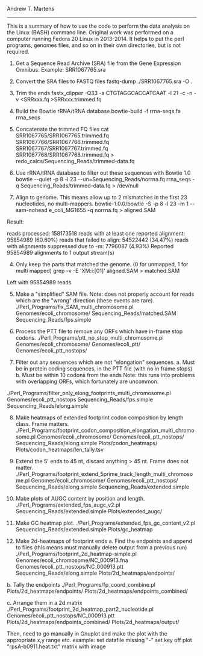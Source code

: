 Andrew T. Martens

-----------------

This is a summary of how to use the code to perform the data analysis on the Linux (BASH) command line.
Original work was performed on a computer running Fedora 20 Linux in 2013-2014.
It helps to put the perl programs, genomes files, and so on in their own directories, but is not required.

1. Get a Sequence Read Archive (SRA) file from the Gene Expression Omnibus. Example: SRR1067765.sra

2. Convert the SRA files to FASTQ files
fastq-dump ./SRR1067765.sra -O .

3. Trim the ends
fastx_clipper -Q33 -a CTGTAGGCACCATCAAT -l 21 -c -n -v <SRRxxx.fq >SRRxxx.trimmed.fq

4. Build the Bowtie rRNA/tRNA database
bowtie-build -f rrna-seqs.fa rrna_seqs

5. Concatenate the trimmed FQ files
cat SRR1067765/SRR1067765.trimmed.fq SRR1067766/SRR1067766.trimmed.fq SRR1067767/SRR1067767.trimmed.fq SRR1067768/SRR1067768.trimmed.fq > redo_calcs/Sequencing_Reads/trimmed-data.fq

2. Use rRNA/tRNA database to filter out these sequences with Bowtie 1.0
bowtie --quiet -p 8 -l 23 --un=Sequencing_Reads/norrna.fq rrna_seqs -q Sequencing_Reads/trimmed-data.fq > /dev/null

3. Align to genome. This means allow up to 2 mismatches in the first 23 nucleotides, no multi-mappers.
bowtie-1.0.0/bowtie -S -p 8 -l 23 -m 1 --sam-nohead e_coli_MG1655 -q norrna.fq > aligned.SAM

Result:

reads processed: 158173518
reads with at least one reported alignment: 95854989 (60.60%)
reads that failed to align: 54522442 (34.47%)
reads with alignments suppressed due to -m: 7796087 (4.93%)
Reported 95854989 alignments to 1 output stream(s)

4. Only keep the parts that matched the genome. (0 for unmapped, 1 for multi mapped)
grep -v -E 'XM:i:[01]' aligned.SAM > matched.SAM

Left with 95854989 reads

5. Make a "simplified" SAM file.
Note: does not properly account for reads which are the "wrong" direction (these events are rare).
./Perl_Programs/fix_SAM_multi_chromosome.pl Genomes/ecoli_chromosome/ Sequencing_Reads/matched.SAM Sequencing_Reads/fps.simple

6. Process the PTT file to remove any ORFs which have in-frame stop codons.
./Perl_Programs/ptt_no_stop_multi_chromosome.pl Genomes/ecoli_chromosome/ Genomes/ecoli_ptt/ Genomes/ecoli_ptt_nostops/

7. Filter out any sequences which are not "elongation" sequences.
  a. Must be in protein coding sequences, in the PTT file (with no in frame stops)
  b. Must be within 10 codons from the ends
  Note: this runs into problems with overlapping ORFs, which fortunately are uncommon.

./Perl_Programs/filter_only_elong_footprints_multi_chromosome.pl Genomes/ecoli_ptt_nostops Sequencing_Reads/fps.simple Sequencing_Reads/elong.simple

8. Make heatmaps of extended footprint codon composition by length class. Frame matters.
./Perl_Programs/footprint_codon_composition_elongation_multi_chromosome.pl Genomes/ecoli_chromosome/ Genomes/ecoli_ptt_nostops/ Sequencing_Reads/elong.simple Plots/codon_heatmaps/ Plots/codon_heatmaps/len_tally.tsv

9. Extend the 5' ends to 45 nt, discard anything > 45 nt. Frame does not matter.
./Perl_Programs/footprint_extend_5prime_track_length_multi_chromosome.pl Genomes/ecoli_chromosome/ Genomes/ecoli_ptt_nostops/ Sequencing_Reads/elong.simple Sequencing_Reads/extended.simple

10. Make plots of AUGC content by position and length.
./Perl_Programs/extended_fps_augc_v2.pl Sequencing_Reads/extended.simple Plots/extended_augc/

11. Make GC heatmap plot.
./Perl_Programs/extended_fps_gc_content_v2.pl Sequencing_Reads/extended.simple Plots/gc_heatmap

12. Make 2d-heatmaps of footprint ends
  a. Find the endpoints and append to files (this means must manually delete output from a previous run)
  ./Perl_Programs/footprint_2d_heatmap-simple.pl Genomes/ecoli_chromosome/NC_000913.fna Genomes/ecoli_ptt_nostops/NC_000913.ptt Sequencing_Reads/elong.simple Plots/2d_heatmaps/endpoints/

  b. Tally the endpoints
  ./Perl_Programs/fp_coord_combine.pl Plots/2d_heatmaps/endpoints/ Plots/2d_heatmaps/endpoints_combined/

  c. Arrange them in a 2d matrix
  ./Perl_Programs/footprint_2d_heatmap_part2_nucleotide.pl Genomes/ecoli_ptt_nostops/NC_000913.ptt Plots/2d_heatmaps/endpoints_combined/ Plots/2d_heatmaps/output/

  Then, need to go manually in Gnuplot and make the plot with the appropriate x,y range etc.
example:
set datafile missing "-"
set key off
plot "rpsA-b0911.heat.txt" matrix with image



